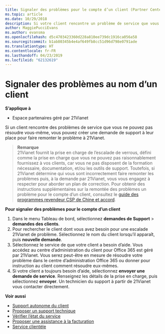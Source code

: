 ```yaml
---
title: Signaler des problèmes pour le compte d’un client (Partner Center géré par 21Vianet)
ms.topic: article
ms.date: 10/29/2018
description: Si votre client rencontre un problème de service que vous ne pouvez pas résoudre, et qui satisfait aux critères établis par 21Vianet, fichier une demande de support pour eux.
author: MaggiePucciEvans
ms.author: evansma
ms.openlocfilehash: d5c4703423360d228a810ee739dc1916ca056a58
ms.sourcegitcommit: b1ab80345b4e4af649fb8cc51d96d798e0791ade
ms.translationtype: HT
ms.contentlocale: fr-FR
ms.lasthandoff: 04/23/2019
ms.locfileid: "62132619"
---
```

# <a name="report-problems-on-behalf-of-a-customer"></a>Signaler des problèmes au nom d’un client

**S’applique à**

-   Espace partenaires géré par 21Vianet


Si un client rencontre des problèmes de service que vous ne pouvez pas résoudre vous-même, vous pouvez créer une demande de support à leur place pour faire remonter le problème à 21Vianet.

>**Remarque**<br>21Vianet fournit la prise en charge de l’escalade de verrous, défini comme la prise en charge que vous ne pouvez pas raisonnablement fournissez à vos clients, car vous ne pas disposent de la formation nécessaire, documentation, et/ou les outils de support. Toutefois, si 21Vianet détermine qui vous sont incorrectement faire remonter les problèmes puis, à la demande par 21Vianet, vous vous engagez à respecter pour aborder un plan de correction. Pour obtenir des instructions supplémentaires sur la remontée des problèmes un problème pour le compte d’un client, consultez le [guide des programmes revendeur CSP de Chine et accord](csp-program-guide-and-agreements.md).


**Pour signaler des problèmes pour le compte d’un client**

1. Dans le menu Tableau de bord, sélectionnez **demandes de Support** &gt; **demandes des clients**.
2. Pour rechercher le client dont vous avez besoin pour une escalade 21Vianet de problème. Sélectionnez le nom du client lorsqu’il apparaît, puis **nouvelle demande**.
3. Sélectionnez le service de que votre client a besoin d’aide. Vous accédez au centre d’administration du client pour Office 365 est géré par 21Vianet. Vous serez peut-être en mesure de résoudre votre problème dans le centre d’administration Office 365 ou donner pour instruction au client comment résoudre eux-mêmes.
4. Si votre client a toujours besoin d’aide, sélectionnez **envoyer une demande de service**. Renseignez les détails de la prise en charge, puis sélectionnez **envoyer**. Un technicien du support à partir de 21Vianet vous contacter directement.

**Voir aussi**

-   [Support autonome du client](customer-self-support.md)
-   [Proposer un support technique](provide-technical-support.md)
-   [Vérifier l’état du service](check-service-health.md)
-   [Proposer une assistance à la facturation](provide-billing-support.md)
-   [Service clientèle](customer-support.md)